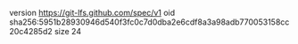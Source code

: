 version https://git-lfs.github.com/spec/v1
oid sha256:5951b28930946d540f3fc0c7d0dba2e6cdf8a3a98adb770053158cc20c4285d2
size 24

